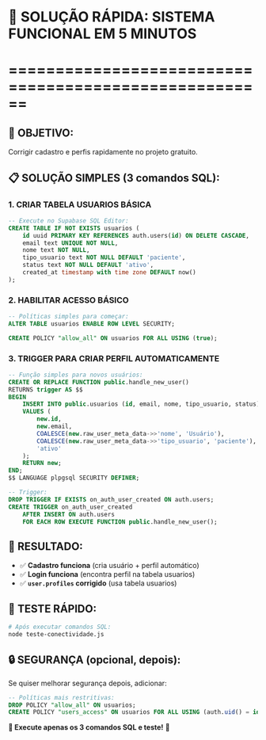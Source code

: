 # 🚀 SOLUÇÃO RÁPIDA: SISTEMA FUNCIONAL EM 5 MINUTOS
# ======================================================

## 🎯 OBJETIVO:
Corrigir cadastro e perfis rapidamente no projeto gratuito.

## 📋 SOLUÇÃO SIMPLES (3 comandos SQL):

### 1. CRIAR TABELA USUARIOS BÁSICA
```sql
-- Execute no Supabase SQL Editor:
CREATE TABLE IF NOT EXISTS usuarios (
    id uuid PRIMARY KEY REFERENCES auth.users(id) ON DELETE CASCADE,
    email text UNIQUE NOT NULL,
    nome text NOT NULL,
    tipo_usuario text NOT NULL DEFAULT 'paciente',
    status text NOT NULL DEFAULT 'ativo',
    created_at timestamp with time zone DEFAULT now()
);
```

### 2. HABILITAR ACESSO BÁSICO
```sql
-- Políticas simples para começar:
ALTER TABLE usuarios ENABLE ROW LEVEL SECURITY;

CREATE POLICY "allow_all" ON usuarios FOR ALL USING (true);
```

### 3. TRIGGER PARA CRIAR PERFIL AUTOMATICAMENTE
```sql
-- Função simples para novos usuários:
CREATE OR REPLACE FUNCTION public.handle_new_user()
RETURNS trigger AS $$
BEGIN
    INSERT INTO public.usuarios (id, email, nome, tipo_usuario, status)
    VALUES (
        new.id,
        new.email,
        COALESCE(new.raw_user_meta_data->>'nome', 'Usuário'),
        COALESCE(new.raw_user_meta_data->>'tipo_usuario', 'paciente'),
        'ativo'
    );
    RETURN new;
END;
$$ LANGUAGE plpgsql SECURITY DEFINER;

-- Trigger:
DROP TRIGGER IF EXISTS on_auth_user_created ON auth.users;
CREATE TRIGGER on_auth_user_created
    AFTER INSERT ON auth.users
    FOR EACH ROW EXECUTE FUNCTION public.handle_new_user();
```

## 🎉 RESULTADO:
- ✅ **Cadastro funciona** (cria usuário + perfil automático)
- ✅ **Login funciona** (encontra perfil na tabela usuarios)
- ✅ **`user.profiles` corrigido** (usa tabela usuarios)

## 🧪 TESTE RÁPIDO:
```bash
# Após executar comandos SQL:
node teste-conectividade.js
```

## 🔒 SEGURANÇA (opcional, depois):
Se quiser melhorar segurança depois, adicionar:
```sql
-- Políticas mais restritivas:
DROP POLICY "allow_all" ON usuarios;
CREATE POLICY "users_access" ON usuarios FOR ALL USING (auth.uid() = id);
```

**🚀 Execute apenas os 3 comandos SQL e teste!** 🎯
